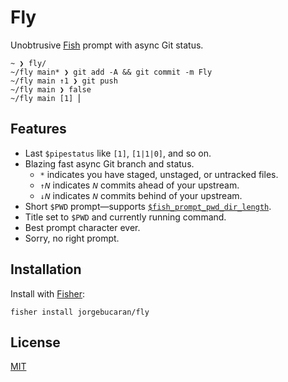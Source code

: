 # Fly

Unobtrusive [Fish](https://fishshell.com) prompt with async Git status.

```console
~ ❯ fly/
~/fly main* ❯ git add -A && git commit -m Fly
~/fly main ↑1 ❯ git push
~/fly main ❯ false
~/fly main [1] ⎢
```

## Features

- Last `$pipestatus` like `[1]`, `[1|1|0]`, and so on.
- Blazing fast async Git branch and status.
  - `*` indicates you have staged, unstaged, or untracked files.
  - `↑𝘕` indicates `𝘕` commits ahead of your upstream.
  - `↓𝘕` indicates `𝘕` commits behind of your upstream.
- Short `$PWD` prompt—supports [`$fish_prompt_pwd_dir_length`](https://fishshell.com/docs/current/cmds/prompt_pwd.html).
- Title set to `$PWD` and currently running command.
- Best prompt character ever.
- Sorry, no right prompt.

## Installation

Install with [Fisher](https://github.com/jorgebucaran/fisher):

```console
fisher install jorgebucaran/fly
```

## License

[MIT](LICENSE.md)
